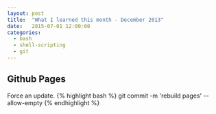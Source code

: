 ```yaml
---
layout: post
title:  "What I learned this month - December 2013"
date:   2015-07-01 12:00:00
categories: 
  - bash
  - shell-scripting
  - git
---
```



## Github Pages

Force an update.
{% highlight bash %}
git commit -m 'rebuild pages' --allow-empty
{% endhighlight %}


